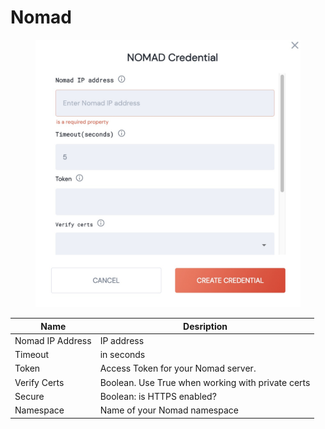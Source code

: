 # Nomad

<figure><img src="../../../.gitbook/assets/Screenshot 2023-04-11 at 10.15.16.jpg" alt="nomad credentials"><figcaption></figcaption></figure>

| Name             | Desription                                        |
| ---------------- | ------------------------------------------------- |
| Nomad IP Address | IP address                                        |
| Timeout          | in seconds                                        |
| Token            | Access Token for your Nomad server.               |
| Verify Certs     | Boolean. Use True when working with private certs |
| Secure           | Boolean: is HTTPS enabled?                        |
| Namespace        | Name of your Nomad namespace                      |

